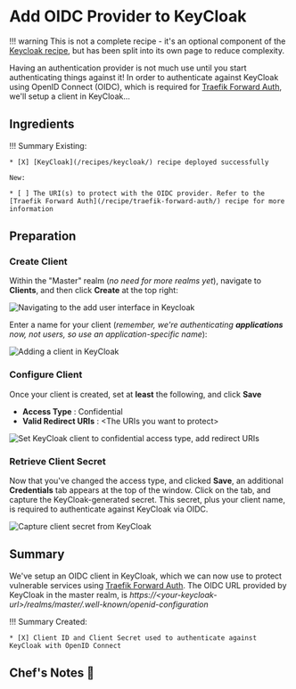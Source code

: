 # Add OIDC Provider to KeyCloak

!!! warning
    This is not a complete recipe - it's an optional component of the [Keycloak recipe](/recipes/keycloak/), but has been split into its own page to reduce complexity.

Having an authentication provider is not much use until you start authenticating things against it! In order to authenticate against KeyCloak using OpenID Connect (OIDC), which is required for [Traefik Forward Auth](/recipe/traefik-forward-auth/), we'll setup a client in KeyCloak...

## Ingredients

!!! Summary
    Existing:

    * [X] [KeyCloak](/recipes/keycloak/) recipe deployed successfully

    New:

    * [ ] The URI(s) to protect with the OIDC provider. Refer to the [Traefik Forward Auth](/recipe/traefik-forward-auth/) recipe for more information  

## Preparation 

### Create Client

Within the "Master" realm (*no need for more realms yet*), navigate to **Clients**, and then click **Create** at the top right:

![Navigating to the add user interface in Keycloak](/images/keycloak-add-client-1.png)

Enter a name for your client (*remember, we're authenticating **applications** now, not users, so use an application-specific name*):

![Adding a client in KeyCloak](/images/keycloak-add-client-2.png)

### Configure Client

Once your client is created, set at **least** the following, and click **Save**

* **Access Type** : Confidential
* **Valid Redirect URIs** : <The URIs you want to protect\>

![Set KeyCloak client to confidential access type, add redirect URIs](/images/keycloak-add-client-3.png)

### Retrieve Client Secret

Now that you've changed the access type, and clicked **Save**, an additional **Credentials** tab appears at the top of the window. Click on the tab, and capture the KeyCloak-generated secret. This secret, plus your client name, is required to authenticate against KeyCloak via OIDC.

![Capture client secret from KeyCloak](/images/keycloak-add-client-4.png)

## Summary

We've setup an OIDC client in KeyCloak, which we can now use to protect vulnerable services using [Traefik Forward Auth](/ha-docker-swarm/traefik-forward-auth/). The OIDC URL provided by KeyCloak in the master realm, is *https://<your-keycloak-url\>/realms/master/.well-known/openid-configuration*

!!! Summary
    Created:

    * [X] Client ID and Client Secret used to authenticate against KeyCloak with OpenID Connect

## Chef's Notes 📓
